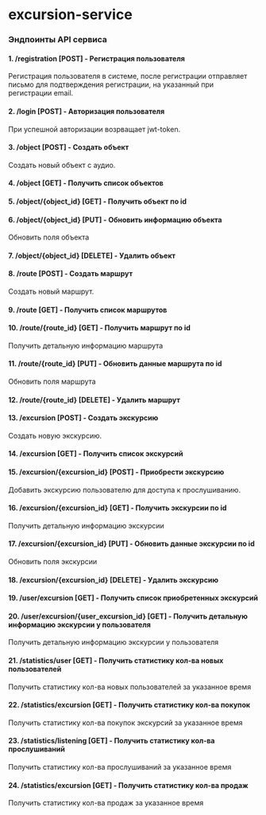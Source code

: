 # excursion-service

### Эндпоинты API сервиса

#### 1. /registration [POST] - Регистрация пользователя
Регистрация пользователя в системе, после регистрации отправляет письмо для подтверждения регистрации,
на указанный при регистрации email. 

#### 2. /login [POST] - Авторизация пользователя 
При успешной авторизации возрващает jwt-token.

#### 3. /object [POST] - Создать объект 
Создать новый объект с аудио.

#### 4. /object [GET] - Получить список объектов 

#### 5. /object/{object_id} [GET] - Получить объект по id 

#### 6. /object/{object_id} [PUT] - Обновить информацию объекта 
Обновить поля объекта

#### 7. /object/{object_id} [DELETE] - Удалить объект 

#### 8. /route [POST] - Создать маршрут 
Создать новый маршрут.

#### 9. /route [GET] - Получить список маршрутов 

#### 10. /route/{route_id} [GET] - Получить маршрут по id 
Получить детальную информацию маршрута

#### 11. /route/{route_id} [PUT] - Обновить данные маршрута по id 
Обновить поля маршрута

#### 12. /route/{route_id} [DELETE] - Удалить маршрут 

#### 13. /excursion [POST] - Создать экскурсию 
Создать новую экскурсию.

#### 14. /excursion [GET] - Получить список экскурсий 

#### 15. /excursion/{excursion_id} [POST] - Приобрести экскурсию 
Добавить экскурсию пользователю для доступа к прослушиванию.

#### 16. /excursion/{excursion_id} [GET] - Получить экскурсии по id 
Получить детальную информацию экскурсии

#### 17. /excursion/{excursion_id} [PUT] - Обновить данные экскурсии по id 
Обновить поля экскурсии

#### 18. /excursion/{excursion_id} [DELETE] - Удалить экскурсию

#### 19. /user/excursion [GET] - Получить список приобретенных экскурсий

#### 20. /user/excursion/{user_excursion_id} [GET] - Получить детальную информацию экскурсии у пользователя
Получить детальную информацию экскурсии у пользователя

#### 21. /statistics/user [GET] - Получить статистику кол-ва новых пользователей
Получить статистику кол-ва новых пользователей за указанное время

#### 22. /statistics/excursion [GET] - Получить статистику кол-ва покупок
Получить статистику кол-ва покупок экскурсий за указанное время

#### 23. /statistics/listening [GET] - Получить статистику кол-ва прослушиваний
Получить статистику кол-ва прослушиваний за указанное время

#### 24. /statistics/excursion [GET] - Получить статистику кол-ва продаж
Получить статистику кол-ва продаж за указанное время